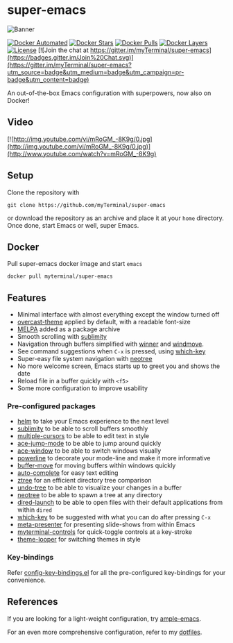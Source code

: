 # super-emacs

![Banner](images/banner.png)

[![Docker Automated](https://img.shields.io/docker/automated/myterminal/super-emacs.svg)](https://hub.docker.com/r/myterminal/super-emacs)
[![Docker Stars](https://img.shields.io/docker/stars/myterminal/super-emacs.svg)](https://hub.docker.com/r/myterminal/super-emacs)
[![Docker Pulls](https://img.shields.io/docker/pulls/myterminal/super-emacs.svg)](https://hub.docker.com/r/myterminal/super-emacs)
[![Docker Layers](https://images.microbadger.com/badges/image/myterminal/super-emacs.svg)](https://microbadger.com/images/myterminal/super-emacs)  
[![License](https://img.shields.io/badge/LICENSE-GPL%20v3.0-blue.svg)](https://www.gnu.org/licenses/gpl.html)
[![Join the chat at https://gitter.im/myTerminal/super-emacs](https://badges.gitter.im/Join%20Chat.svg)](https://gitter.im/myTerminal/super-emacs?utm_source=badge&utm_medium=badge&utm_campaign=pr-badge&utm_content=badge)

An out-of-the-box Emacs configuration with superpowers, now also on Docker!

## Video

[![http://img.youtube.com/vi/mRoGM_-8K9g/0.jpg](http://img.youtube.com/vi/mRoGM_-8K9g/0.jpg)](http://www.youtube.com/watch?v=mRoGM_-8K9g)

## Setup

Clone the repository with

    git clone https://github.com/myTerminal/super-emacs

or download the repository as an archive and place it at your `home` directory. Once done, start Emacs or well, super Emacs.

## Docker

Pull super-emacs docker image and start `emacs`

    docker pull myterminal/super-emacs

## Features

- Minimal interface with almost everything except the window turned off
- [overcast-theme](http://github.com/myTerminal/overcast-theme) applied by default, with a readable font-size
- [MELPA](http://melpa.org) added as a package archive
- Smooth scrolling with [sublimity](https://github.com/zk-phi/sublimity)
- Navigation through buffers simplified with [winner](http://emacswiki.org/emacs/WinnerMode) and [windmove](http://emacswiki.org/emacs/WindMove).
- See command suggestions when `C-x` is pressed, using [which-key](https://github.com/justbur/emacs-which-key)
- Super-easy file system navigation with [neotree](https://github.com/jaypei/emacs-neotree)
- No more welcome screen, Emacs starts up to greet you and shows the date
- Reload file in a buffer quickly with `<f5>`
- Some more configuration to improve usability

### Pre-configured packages

- [helm](https://github.com/emacs-helm/helm) to take your Emacs experience to the next level
- [sublimity](https://github.com/zk-phi/sublimity) to be able to scroll buffers smoothly
- [multiple-cursors](https://github.com/magnars/multiple-cursors.el) to be able to edit text in style
- [ace-jump-mode](https://github.com/winterTTr/ace-jump-mode) to be able to jump around quickly
- [ace-window](https://github.com/abo-abo/ace-window) to be able to switch windows visually
- [powerline](https://github.com/milkypostman/powerline) to decorate your mode-line and make it more informative
- [buffer-move](http://www.emacswiki.org/emacs/buffer-move.el) for moving buffers within windows quickly
- [auto-complete](https://github.com/auto-complete/auto-complete) for easy text editing
- [ztree](https://github.com/fourier/ztree) for an efficient directory tree comparison
- [undo-tree](https://github.com/emacsmirror/undo-tree) to be able to visualize your changes in a buffer
- [neotree](https://github.com/jaypei/emacs-neotree) to be able to spawn a tree at any directory
- [dired-launch](https://github.com/thomp/dired-launch) to be able to open files with their default applications from within `dired`
- [which-key](https://github.com/justbur/emacs-which-key) to be suggested with what you can do after pressing `C-x`
- [meta-presenter](https://github.com/myTerminal/meta-presenter) for presenting slide-shows from within Emacs
- [myterminal-controls](https://github.com/myTerminal/myterminal-controls) for quick-toggle controls at a key-stroke
- [theme-looper](https://github.com/myTerminal/theme-looper) for switching themes in style

### Key-bindings

Refer [config-key-bindings.el](.emacs.d/super-emacs/config-key-bindings.el) for all the pre-configured key-bindings for your convenience.

## References

If you are looking for a light-weight configuration, try [ample-emacs](https://github.com/myTerminal/ample-emacs).

For an even more comprehensive configuration, refer to my [dotfiles](https://github.com/myTerminal/dotfiles).
